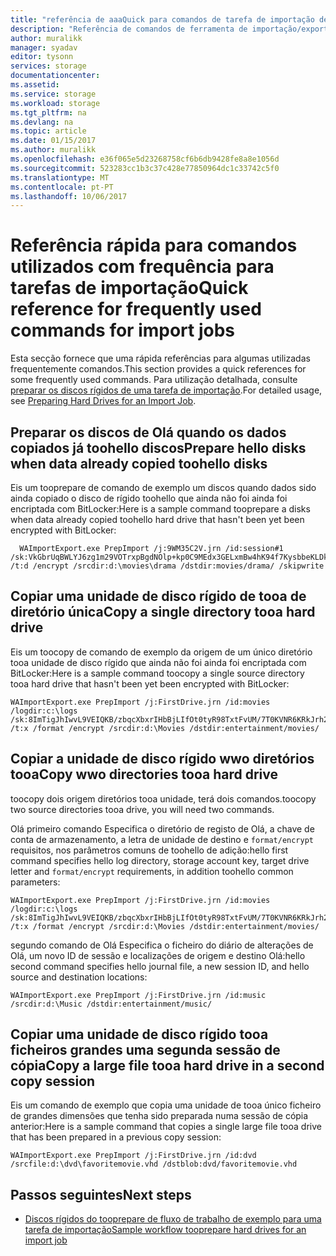 ```yaml
---
title: "referência de aaaQuick para comandos de tarefa de importação de ferramenta de importação/exportação do Azure - v1 | Microsoft Docs"
description: "Referência de comandos de ferramenta de importação/exportação do Azure para comandos de tarefa de importação utilizadas frequentemente. Isto refere-se toov1 de Olá ferramenta de importação/exportação."
author: muralikk
manager: syadav
editor: tysonn
services: storage
documentationcenter: 
ms.assetid: 
ms.service: storage
ms.workload: storage
ms.tgt_pltfrm: na
ms.devlang: na
ms.topic: article
ms.date: 01/15/2017
ms.author: muralikk
ms.openlocfilehash: e36f065e5d23268758cf6b6db9428fe8a8e1056d
ms.sourcegitcommit: 523283cc1b3c37c428e77850964dc1c33742c5f0
ms.translationtype: MT
ms.contentlocale: pt-PT
ms.lasthandoff: 10/06/2017
---
```

# <a name="quick-reference-for-frequently-used-commands-for-import-jobs"></a><span data-ttu-id="78f6a-104">Referência rápida para comandos utilizados com frequência para tarefas de importação</span><span class="sxs-lookup"><span data-stu-id="78f6a-104">Quick reference for frequently used commands for import jobs</span></span>
<span data-ttu-id="78f6a-105">Esta secção fornece que uma rápida referências para algumas utilizadas frequentemente comandos.</span><span class="sxs-lookup"><span data-stu-id="78f6a-105">This section provides a quick references for some frequently used commands.</span></span> <span data-ttu-id="78f6a-106">Para utilização detalhada, consulte [preparar os discos rígidos de uma tarefa de importação](storage-import-export-tool-preparing-hard-drives-import-v1.md).</span><span class="sxs-lookup"><span data-stu-id="78f6a-106">For detailed usage, see [Preparing Hard Drives for an Import Job](storage-import-export-tool-preparing-hard-drives-import-v1.md).</span></span>  

## <a name="prepare-hello-disks-when-data-already-copied-toohello-disks"></a><span data-ttu-id="78f6a-107">Preparar os discos de Olá quando os dados copiados já toohello discos</span><span class="sxs-lookup"><span data-stu-id="78f6a-107">Prepare hello disks when data already copied toohello disks</span></span>
 <span data-ttu-id="78f6a-108">Eis um tooprepare de comando de exemplo um discos quando dados sido ainda copiado o disco de rígido toohello que ainda não foi ainda foi encriptada com BitLocker:</span><span class="sxs-lookup"><span data-stu-id="78f6a-108">Here is a sample command tooprepare a disks when data already copied toohello hard drive that hasn't been yet been encrypted with BitLocker:</span></span>  
  
```  
  WAImportExport.exe PrepImport /j:9WM35C2V.jrn /id:session#1 /sk:VkGbrUqBWLYJ6zg1m29VOTrxpBgdNOlp+kp0C9MEdx3GELxmBw4hK94f7KysbbeKLDksg7VoN1W/a5UuM2zNgQ== /t:d /encrypt /srcdir:d:\movies\drama /dstdir:movies/drama/ /skipwrite
```    

## <a name="copy-a-single-directory-tooa-hard-drive"></a><span data-ttu-id="78f6a-109">Copiar uma unidade de disco rígido de tooa de diretório única</span><span class="sxs-lookup"><span data-stu-id="78f6a-109">Copy a single directory tooa hard drive</span></span>  
 <span data-ttu-id="78f6a-110">Eis um toocopy de comando de exemplo da origem de um único diretório tooa unidade de disco rígido que ainda não foi ainda foi encriptada com BitLocker:</span><span class="sxs-lookup"><span data-stu-id="78f6a-110">Here is a sample command toocopy a single source directory tooa hard drive that hasn't been yet been encrypted with BitLocker:</span></span>  
  
```  
WAImportExport.exe PrepImport /j:FirstDrive.jrn /id:movies /logdir:c:\logs /sk:8ImTigJhIwvL9VEIQKB/zbqcXbxrIHbBjLIfOt0tyR98TxtFvUM/7T0KVNR6KRkJrh26u5I8hTxTLM2O1aDVqg== /t:x /format /encrypt /srcdir:d:\Movies /dstdir:entertainment/movies/  
```  
  
## <a name="copy-wwo-directories-tooa-hard-drive"></a><span data-ttu-id="78f6a-111">Copiar a unidade de disco rígido wwo diretórios tooa</span><span class="sxs-lookup"><span data-stu-id="78f6a-111">Copy wwo directories tooa hard drive</span></span>  
 <span data-ttu-id="78f6a-112">toocopy dois origem diretórios tooa unidade, terá dois comandos.</span><span class="sxs-lookup"><span data-stu-id="78f6a-112">toocopy two source directories tooa drive, you will need two commands.</span></span>  
  
 <span data-ttu-id="78f6a-113">Olá primeiro comando Especifica o diretório de registo de Olá, a chave de conta de armazenamento, a letra de unidade de destino e `format/encrypt` requisitos, nos parâmetros comuns de toohello de adição:</span><span class="sxs-lookup"><span data-stu-id="78f6a-113">hello first command specifies hello log directory, storage account key, target drive letter and `format/encrypt` requirements, in addition toohello common parameters:</span></span>  
  
```  
WAImportExport.exe PrepImport /j:FirstDrive.jrn /id:movies /logdir:c:\logs /sk:8ImTigJhIwvL9VEIQKB/zbqcXbxrIHbBjLIfOt0tyR98TxtFvUM/7T0KVNR6KRkJrh26u5I8hTxTLM2O1aDVqg== /t:x /format /encrypt /srcdir:d:\Movies /dstdir:entertainment/movies/  
```  
  
 <span data-ttu-id="78f6a-114">segundo comando de Olá Especifica o ficheiro do diário de alterações de Olá, um novo ID de sessão e localizações de origem e destino Olá:</span><span class="sxs-lookup"><span data-stu-id="78f6a-114">hello second command specifies hello journal file, a new session ID, and hello source and destination locations:</span></span>  
  
```  
WAImportExport.exe PrepImport /j:FirstDrive.jrn /id:music /srcdir:d:\Music /dstdir:entertainment/music/  
```  
  
## <a name="copy-a-large-file-tooa-hard-drive-in-a-second-copy-session"></a><span data-ttu-id="78f6a-115">Copiar uma unidade de disco rígido tooa ficheiros grandes uma segunda sessão de cópia</span><span class="sxs-lookup"><span data-stu-id="78f6a-115">Copy a large file tooa hard drive in a second copy session</span></span>  
 <span data-ttu-id="78f6a-116">Eis um comando de exemplo que copia uma unidade de tooa único ficheiro de grandes dimensões que tenha sido preparada numa sessão de cópia anterior:</span><span class="sxs-lookup"><span data-stu-id="78f6a-116">Here is a sample command that copies a single large file tooa drive that has been prepared in a previous copy session:</span></span>  
  
```  
WAImportExport.exe PrepImport /j:FirstDrive.jrn /id:dvd /srcfile:d:\dvd\favoritemovie.vhd /dstblob:dvd/favoritemovie.vhd  
```  
  
## <a name="next-steps"></a><span data-ttu-id="78f6a-117">Passos seguintes</span><span class="sxs-lookup"><span data-stu-id="78f6a-117">Next steps</span></span>

* [<span data-ttu-id="78f6a-118">Discos rígidos do tooprepare de fluxo de trabalho de exemplo para uma tarefa de importação</span><span class="sxs-lookup"><span data-stu-id="78f6a-118">Sample workflow tooprepare hard drives for an import job</span></span>](storage-import-export-tool-sample-preparing-hard-drives-import-job-workflow-v1.md)
